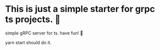 # This is just a simple starter for grpc ts projects. :hammer:



simple gRPC server for ts. have fun! :tada:


yarn start should do it. 


